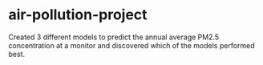 # air-pollution-project
Created 3 different models to predict the annual average PM2.5 concentration at a monitor and discovered which of the models performed best.
